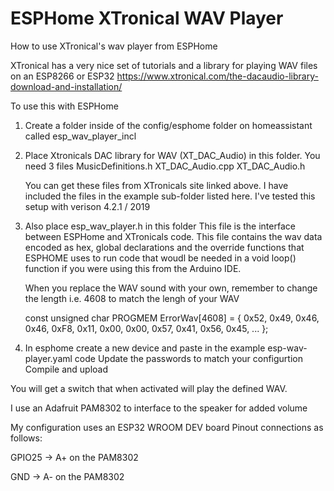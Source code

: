 # ESPHome XTronical WAV Player
How to use XTronical's wav player from ESPHome

XTronical has a very nice set of tutorials and a library for playing WAV files on an ESP8266 or ESP32
https://www.xtronical.com/the-dacaudio-library-download-and-installation/

To use this with ESPHome 

1) Create a folder inside of the config/esphome folder on homeassistant called esp_wav_player_incl
2) Place Xtronicals DAC library for WAV (XT_DAC_Audio) in this folder.  You need 3 files
     MusicDefinitions.h
     XT_DAC_Audio.cpp
     XT_DAC_Audio.h
     
     You can get these files from XTronicals site linked above.  I have included the files in the example sub-folder listed here.
     I've tested this setup with verison 4.2.1 / 2019
     
3) Also place esp_wav_player.h in this folder
 This file is the interface between ESPHome and XTronicals code.
 This file contains the wav data encoded as hex, global declarations and the override functions that ESPHOME uses to run code that woudl be needed in a void loop() function if you were using this from the Arduino IDE.
 
   When you replace the WAV sound with your own, remember to change the length
   i.e.  4608 to match the lengh of your WAV
   
   const unsigned char PROGMEM ErrorWav[4608] = {
     0x52, 0x49, 0x46, 0x46, 0xF8, 0x11, 0x00, 0x00, 0x57, 0x41, 0x56, 0x45,
     ...
   };
 
4) In esphome create a new device and paste in the example esp-wav-player.yaml code
    Update the passwords to match your configurtion
    Compile and upload

  You will get a switch that when activated will play the defined WAV.
  
I use an Adafruit PAM8302 to interface to the speaker for added volume  

My configuration uses an ESP32 WROOM DEV board
Pinout connections as follows:

  GPIO25 -> A+ on the PAM8302
  
  GND    -> A- on the PAM8302

